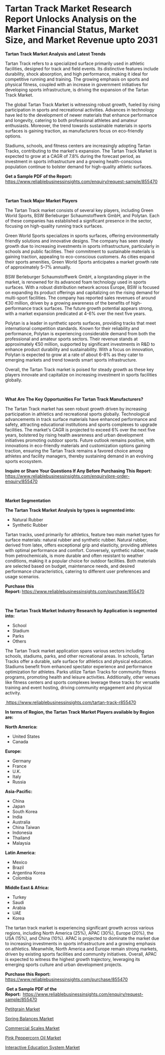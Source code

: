 <p><h1>Tartan Track Market Research Report Unlocks Analysis on the Market Financial Status, Market Size, and Market Revenue upto 2031</h1></p><p><strong>Tartan Track Market Analysis and Latest Trends</strong></p>
<p><p>Tartan Track refers to a specialized surface primarily used in athletic facilities, designed for track and field events. Its distinctive features include durability, shock absorption, and high performance, making it ideal for competitive running and training. The growing emphasis on sports and physical fitness, coupled with an increase in government initiatives for developing sports infrastructure, is driving the expansion of the Tartan Track Market.</p><p>The global Tartan Track Market is witnessing robust growth, fueled by rising participation in sports and recreational activities. Advances in technology have led to the development of newer materials that enhance performance and longevity, catering to both professional athletes and amateur enthusiasts. Moreover, the trend towards sustainable materials in sports surfaces is gaining traction, as manufacturers focus on eco-friendly options. </p><p>Stadiums, schools, and fitness centers are increasingly adopting Tartan Tracks, contributing to the market's expansion. The Tartan Track Market is expected to grow at a CAGR of 7.8% during the forecast period, as investment in sports infrastructure and a growing health-conscious population continue to bolster demand for high-quality athletic surfaces.</p></p>
<p><strong>Get a Sample PDF of the Report:&nbsp;</strong> <a href="https://www.reliablebusinessinsights.com/enquiry/request-sample/855470?utm_campaign=96&utm_medium=2&utm_source=Github&utm_content=ia&utm_term=11112024&utm_id=tartan-track">https://www.reliablebusinessinsights.com/enquiry/request-sample/855470</a></p>
<p>&nbsp;</p>
<p><strong>Tartan Track Major Market Players</strong></p>
<p><p>The Tartan Track market consists of several key players, including Green World Sports, BSW Berleburger Schaumstoffwerk GmbH, and Polytan. Each of these companies has established a significant presence in the sector, focusing on high-quality running track surfaces.</p><p>Green World Sports specializes in sports surfaces, offering environmentally friendly solutions and innovative designs. The company has seen steady growth due to increasing investments in sports infrastructure, particularly in schools and public facilities. Their commitment to sustainable materials is gaining traction, appealing to eco-conscious customers. As cities expand their sports amenities, Green World Sports anticipates a market growth rate of approximately 5–7% annually.</p><p>BSW Berleburger Schaumstoffwerk GmbH, a longstanding player in the market, is renowned for its advanced foam technology used in sports surfaces. With a robust distribution network across Europe, BSW is focused on expanding its product offerings and capitalizing on the rising demand for multi-sport facilities. The company has reported sales revenues of around €30 million, driven by a growing awareness of the benefits of high-performance track surfaces. The future growth potential appears strong, with a market expansion predicated at 4-6% over the next five years.</p><p>Polytan is a leader in synthetic sports surfaces, providing tracks that meet international competition standards. Known for their reliability and performance, Polytan is experiencing considerable demand from both the professional and amateur sports sectors. Their revenue stands at approximately €50 million, supported by significant investments in R&D to enhance product durability and sustainability. With a focus on innovation, Polytan is expected to grow at a rate of about 6-8% as they cater to emerging markets and trend towards smart sports infrastructure.</p><p>Overall, the Tartan Track market is poised for steady growth as these key players innovate and capitalize on increasing investment in sports facilities globally.</p></p>
<p>&nbsp;</p>
<p><strong>What Are The Key Opportunities For Tartan Track Manufacturers?</strong></p>
<p><p>The Tartan Track market has seen robust growth driven by increasing participation in athletics and recreational sports globally. Technological advancements in track surface materials have enhanced performance and safety, attracting educational institutions and sports complexes to upgrade facilities. The market's CAGR is projected to exceed 6% over the next five years, bolstered by rising health awareness and urban development initiatives promoting outdoor sports. Future outlook remains positive, with innovations in eco-friendly materials and customization options gaining traction, ensuring the Tartan Track remains a favored choice among athletes and facility managers, thereby sustaining demand in an evolving sports ecosystem.</p></p>
<p><strong>Inquire or Share Your Questions If Any Before Purchasing This Report:</strong> <a href="https://www.reliablebusinessinsights.com/enquiry/pre-order-enquiry/855470?utm_campaign=96&utm_medium=2&utm_source=Github&utm_content=ia&utm_term=11112024&utm_id=tartan-track">https://www.reliablebusinessinsights.com/enquiry/pre-order-enquiry/855470</a></p>
<p>&nbsp;</p>
<p><strong>Market Segmentation</strong></p>
<p><strong>The Tartan Track Market Analysis by types is segmented into:</strong></p>
<p><ul><li>Natural Rubber</li><li>Synthetic Rubber</li></ul></p>
<p><p>Tartan tracks, used primarily for athletics, feature two main market types for surface materials: natural rubber and synthetic rubber. Natural rubber, derived from latex, offers exceptional grip and elasticity, providing athletes with optimal performance and comfort. Conversely, synthetic rubber, made from petrochemicals, is more durable and often resistant to weather conditions, making it a popular choice for outdoor facilities. Both materials are selected based on budget, maintenance needs, and desired performance characteristics, catering to different user preferences and usage scenarios.</p></p>
<p><strong>Purchase this Report:&nbsp;</strong><a href="https://www.reliablebusinessinsights.com/purchase/855470?utm_campaign=96&utm_medium=2&utm_source=Github&utm_content=ia&utm_term=11112024&utm_id=tartan-track">https://www.reliablebusinessinsights.com/purchase/855470</a></p>
<p>&nbsp;</p>
<p><strong>The Tartan Track Market Industry Research by Application is segmented into:</strong></p>
<p><ul><li>School</li><li>Stadium</li><li>Parks</li><li>Others</li></ul></p>
<p><p>The Tartan Track market application spans various sectors including schools, stadiums, parks, and other recreational areas. In schools, Tartan Tracks offer a durable, safe surface for athletics and physical education. Stadiums benefit from enhanced spectator experience and performance optimization for athletes. Parks utilize Tartan Tracks for community fitness programs, promoting health and leisure activities. Additionally, other venues like fitness centers and sports complexes leverage these tracks for versatile training and event hosting, driving community engagement and physical activity.</p></p>
<p><a href="https://www.reliablebusinessinsights.com/tartan-track-r855470?utm_campaign=96&utm_medium=2&utm_source=Github&utm_content=ia&utm_term=11112024&utm_id=tartan-track">&nbsp;https://www.reliablebusinessinsights.com/tartan-track-r855470</a></p>
<p><strong>In terms of Region, the Tartan Track Market Players available by Region are:</strong></p>
<p>
    <p> <strong> North America: </strong>
        <ul>
            <li>United States</li>
            <li>Canada</li>
        </ul>
        </p> 
    <p> <strong> Europe: </strong>
        <ul>
            <li>Germany</li>
            <li>France</li>
            <li>U.K.</li>
            <li>Italy</li>
            <li>Russia</li>
        </ul>
        </p> 
    <p> <strong> Asia-Pacific: </strong>
        <ul>
            <li>China</li>
            <li>Japan</li>
            <li>South Korea</li>
            <li>India</li>
            <li>Australia</li>
            <li>China Taiwan</li>
            <li>Indonesia</li>
            <li>Thailand</li>
            <li>Malaysia</li>
        </ul>
        </p> 
    <p> <strong> Latin America: </strong>
        <ul>
            <li>Mexico</li>
            <li>Brazil</li>
            <li>Argentina Korea</li>
            <li>Colombia</li>
        </ul>
        </p> 
    <p> <strong> Middle East & Africa: </strong>
        <ul>
            <li>Turkey</li>
            <li>Saudi</li>
            <li>Arabia</li>
            <li>UAE</li>
            <li>Korea</li>
        </ul>
    </p>
    </p>
<p><p>The tartan track market is experiencing significant growth across various regions, including North America (25%), APAC (30%), Europe (20%), the USA (15%), and China (10%). APAC is projected to dominate the market due to increasing investments in sports infrastructure and a growing emphasis on athletics. Meanwhile, North America and Europe remain strong markets, driven by existing sports facilities and community initiatives. Overall, APAC is expected to witness the highest growth trajectory, leveraging its emerging sports culture and urban development projects.</p></p>
<p><strong>Purchase this Report: </strong><a href="https://www.reliablebusinessinsights.com/purchase/855470?utm_campaign=96&utm_medium=2&utm_source=Github&utm_content=ia&utm_term=11112024&utm_id=tartan-track">https://www.reliablebusinessinsights.com/purchase/855470</a></p>
<p>&nbsp;<strong>Get a Sample PDF of the Report:&nbsp;&nbsp;</strong><a href="https://www.reliablebusinessinsights.com/enquiry/request-sample/855470?utm_campaign=96&utm_medium=2&utm_source=Github&utm_content=ia&utm_term=11112024&utm_id=tartan-track">https://www.reliablebusinessinsights.com/enquiry/request-sample/855470</a></p>
<p><strong></strong></p>
<p><p><a href="https://github.com/MegiMusaj575/Market-Research-Report-List-1/blob/main/petitgrain-market.md?utm_campaign=96&utm_medium=2&utm_source=Github&utm_content=ia&utm_term=11112024&utm_id=tartan-track">Petitgrain Market</a></p><p><a href="https://www.linkedin.com/pulse/global-spring-balances-market-size-trends-analysis-regional-sf8df?utm_campaign=96&utm_medium=2&utm_source=Github&utm_content=ia&utm_term=11112024&utm_id=tartan-track">Spring Balances Market</a></p><p><a href="https://www.linkedin.com/pulse/commercial-scales-market-global-regional-analysis-focus-jhz1f?utm_campaign=96&utm_medium=2&utm_source=Github&utm_content=ia&utm_term=11112024&utm_id=tartan-track">Commercial Scales Market</a></p><p><a href="https://github.com/tomasa8xtkvotaw/Market-Research-Report-List-1/blob/main/pink-peppercorn-oil-market.md?utm_campaign=96&utm_medium=2&utm_source=Github&utm_content=ia&utm_term=11112024&utm_id=tartan-track">Pink Peppercorn Oil Market</a></p><p><a href="https://issuu.com/reportprime-2/docs/interactive-education-system-market_d01a237ebbb11b?utm_campaign=96&utm_medium=2&utm_source=Github&utm_content=ia&utm_term=11112024&utm_id=tartan-track">Interactive Education System Market</a></p></p>